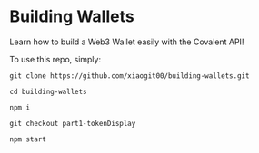 # Building Wallets

Learn how to build a Web3 Wallet easily with the Covalent API!

To use this repo, simply:

`git clone https://github.com/xiaogit00/building-wallets.git`

`cd building-wallets` 

`npm i`

`git checkout part1-tokenDisplay`

`npm start`
